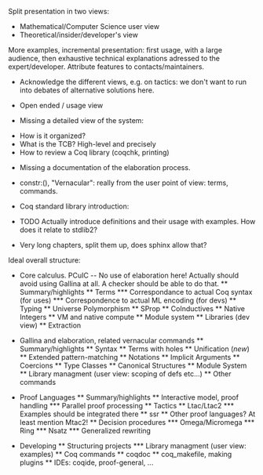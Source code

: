 Split presentation in two views:
- Mathematical/Computer Science user view
- Theoretical/insider/developer's view

More examples, incremental presentation: first usage, with a large
audience, then exhaustive technical explanations adressed to the
expert/developer. Attribute features to contacts/maintainers.

- Acknowledge the different views, e.g. on tactics: we don't want to run
into debates of alternative solutions here.

- Open ended / usage view

- Missing a detailed view of the system:
* How is it organized?
* What is the TCB?
  High-level and precisely
* How to review a Coq library (coqchk, printing)

- Missing a documentation of the elaboration process.

- constr:(), "Vernacular": really from the user point of view: terms,
  commands.


- Coq standard library introduction:
* TODO Actually introduce definitions and their usage with examples.
  How does it relate to stdlib2?

* Very long chapters, split them up, does sphinx allow that?

Ideal overall structure:

* Core calculus. PCuIC
-- No use of elaboration here! Actually should avoid using Gallina at
all. A checker should be able to do that.
** Summary/highlights
** Terms
*** Correspondance to actual Coq syntax (for uses)
*** Correspondence to actual ML encoding (for devs)
** Typing
** Universe Polymorphism
** SProp
** CoInductives
** Native Integers
** VM and native compute
** Module system
** Libraries (dev view)
** Extraction

* Gallina and elaboration, related vernacular commands
** Summary/highlights
** Syntax
** Terms with holes
** Unification (*new*)
** Extended pattern-matching
** Notations
** Implicit Arguments
** Coercions
** Type Classes
** Canonical Structures
** Module System
** Library managment (user view: scoping of defs etc...)
** Other commands

* Proof Languages
** Summary/highlights
** Interactive model, proof handling
*** Parallel proof processing
** Tactics
** Ltac/Ltac2
*** Examples should be integrated there
** ssr
** Other proof languages? At least mention Mtac2!
** Decision procedures
*** Omega/Micromega
*** Ring
*** Nsatz
*** Generalized rewriting

* Developing
** Structuring projects
*** Library managment (user view: examples)
** Coq commands
** coqdoc
** coq_makefile, making plugins
** IDEs: coqide, proof-general, ...
